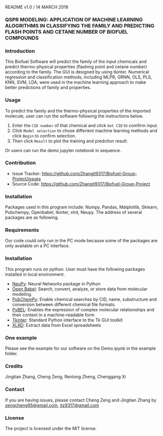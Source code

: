 README v1.0 / 14 MARCH 2018

### QSPR MODELING: APPLICATION OF MACHINE LEARNING ALOGRITHMS IN CLASSIFYING THE FAMILY AND PREDICTING FLASH POINTS AND CETANE NUMBER OF BIOFUEL COMPOUNDS

### Introduction

This Biofuel Software will predict the family of the input chemicals and predict thermo-physical properties (flashing point and cetane number) according to the family. The GUI is designed by using tkinter. Numerical regression and classification methods, including MLPR, GRNN, OLS, PLS, KNN, SVM, LDA, were used in the machine learning approach to make better predictions of family and properties.

### Usage

To predict the family and the thermo-physical properties  of the imported molecule, user can run the software following the instructions below.
1. Enter the `CID number` of that chemical and click `Get CID` to comfirm input. 
2. Click `Model selection` to chose differient machine learning methods and click `Begin` to confirm selection. 
3. Then click `Result` to plot the training and predction result.

Or users can run the demo jupyter notebook in sequence.

### Contribution

- Issue Tracker: https://github.com/Zhangjt9317/Biofuel-Group-Project/issues
- Source Code: https://github.com/Zhangjt9317/Biofuel-Group-Project

### Installation

Packages used in this program include:
Numpy, Pandas, Matplotlib, Sklearn, Pubchempy, Openbabel, tkinter, xlrd, Neupy. The address of several packages are as following. 

### Requirements

Our code could only run in the PC mode because some of the packages are only available on a PC interface.

### Installation

This program runs on python. User must have the following packages installed in local environment.
* [NeuPy](http://neupy.com/docs/tutorials.html#): Neural Networks package in Python
* [Open Babel](http://openbabel.org/wiki/Main_Page): Search, convert, analyze, or store data from molecular modeling.
* [PubChemPy](https://pubchempy.readthedocs.io/en/latest/): Enable chemical searches by CID, name, substructure and conversion between different chemical file formats.
* [PyBEL](http://pybel.readthedocs.io/en/latest/): Enables the expression of complex molecular relationships and their context in a machine-readable form
* [Tkinter](https://docs.python.org/2/library/tkinter.html): Standard Python interface to the Tk GUI toolkit
* [XLRD](https://pypi.python.org/pypi/xlrd): Extract data from Excel spreadsheets

### One example

Please see the example for our software on the Demo.ipynb in the example folder.

### Credits

Jingtian Zhang, Cheng Zeng, Renlong Zheng, Chenggang Xi

### Contact

If you are having issues, please contact Cheng Zeng and Jingtian Zhang by zengcheng95@gmail.com, jtz9317@gmail.com

### License

The project is licensed under the MIT license.
